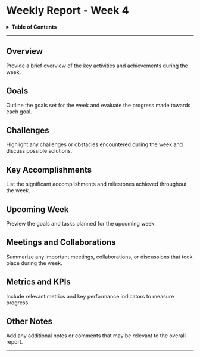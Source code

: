 # Weekly Report - Week 4

<details>
<summary><b>Table of Contents</b></summary>

1. [Overview](#overview)
2. [Goals](#goals)
3. [Challenges](#challenges)
4. [Key Accomplishments](#key-accomplishments)
5. [Upcoming Week](#upcoming-week)
6. [Meetings and Collaborations](#meetings-and-collaborations)
7. [Metrics and KPIs](#metrics-and-kpis)
8. [Other Notes](#other-notes)

</details>

------------
## Overview

Provide a brief overview of the key activities and achievements during the week.

## Goals

Outline the goals set for the week and evaluate the progress made towards each goal.

## Challenges

Highlight any challenges or obstacles encountered during the week and discuss possible solutions.

## Key Accomplishments

List the significant accomplishments and milestones achieved throughout the week.

## Upcoming Week

Preview the goals and tasks planned for the upcoming week.

## Meetings and Collaborations

Summarize any important meetings, collaborations, or discussions that took place during the week.


## Metrics and KPIs

Include relevant metrics and key performance indicators to measure progress.

## Other Notes

Add any additional notes or comments that may be relevant to the overall report.

---
